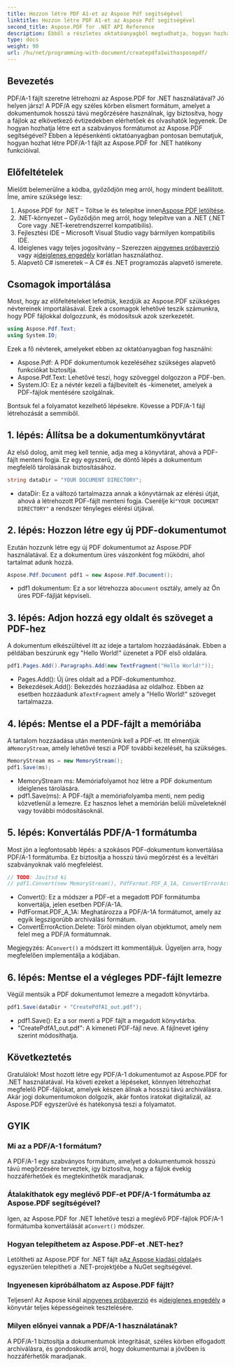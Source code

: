 ```yaml
---
title: Hozzon létre PDF A1-et az Aspose Pdf segítségével
linktitle: Hozzon létre PDF A1-et az Aspose Pdf segítségével
second_title: Aspose.PDF for .NET API Reference
description: Ebből a részletes oktatóanyagból megtudhatja, hogyan hozhat létre PDF/A-1 fájlokat az Aspose.PDF for .NET segítségével. Lépésről lépésre, kódpéldákkal és magyarázatokkal.
type: docs
weight: 90
url: /hu/net/programming-with-document/createpdfa1withasposepdf/
---
```

## Bevezetés

PDF/A-1 fájlt szeretne létrehozni az Aspose.PDF for .NET használatával? Jó helyen jársz! A PDF/A egy széles körben elismert formátum, amelyet a dokumentumok hosszú távú megőrzésére használnak, így biztosítva, hogy a fájlok az elkövetkező évtizedekben elérhetőek és olvashatók legyenek. De hogyan hozhatja létre ezt a szabványos formátumot az Aspose.PDF segítségével? Ebben a lépésenkénti oktatóanyagban pontosan bemutatjuk, hogyan hozhat létre PDF/A-1 fájlt az Aspose.PDF for .NET hatékony funkcióival.

## Előfeltételek

Mielőtt belemerülne a kódba, győződjön meg arról, hogy mindent beállított. Íme, amire szüksége lesz:

1.  Aspose.PDF for .NET – Töltse le és telepítse innen[Aspose PDF letöltése](https://releases.aspose.com/pdf/net/).
2. .NET-környezet – Győződjön meg arról, hogy telepítve van a .NET (.NET Core vagy .NET-keretrendszerrel kompatibilis).
3. Fejlesztési IDE – Microsoft Visual Studio vagy bármilyen kompatibilis IDE.
4. Ideiglenes vagy teljes jogosítvány – Szerezzen a[ingyenes próbaverzió](https://releases.aspose.com/) vagy a[ideiglenes engedély](https://purchase.aspose.com/temporary-license/) korlátlan használathoz.
5. Alapvető C# ismeretek – A C# és .NET programozás alapvető ismerete.

## Csomagok importálása

Most, hogy az előfeltételeket lefedtük, kezdjük az Aspose.PDF szükséges névtereinek importálásával. Ezek a csomagok lehetővé teszik számunkra, hogy PDF fájlokkal dolgozzunk, és módosítsuk azok szerkezetét.

```csharp
using Aspose.Pdf.Text;
using System.IO;
```

Ezek a fő névterek, amelyeket ebben az oktatóanyagban fog használni:
- Aspose.Pdf: A PDF dokumentumok kezeléséhez szükséges alapvető funkciókat biztosítja.
- Aspose.Pdf.Text: Lehetővé teszi, hogy szöveggel dolgozzon a PDF-ben.
- System.IO: Ez a névtér kezeli a fájlbevitelt és -kimenetet, amelyek a PDF-fájlok mentésére szolgálnak.

Bontsuk fel a folyamatot kezelhető lépésekre. Kövesse a PDF/A-1 fájl létrehozását a semmiből.

## 1. lépés: Állítsa be a dokumentumkönyvtárat

Az első dolog, amit meg kell tennie, adja meg a könyvtárat, ahová a PDF-fájlt menteni fogja. Ez egy egyszerű, de döntő lépés a dokumentum megfelelő tárolásának biztosításához.

```csharp
string dataDir = "YOUR DOCUMENT DIRECTORY";
```

- dataDir: Ez a változó tartalmazza annak a könyvtárnak az elérési útját, ahová a létrehozott PDF-fájlt menteni fogja. Cserélje ki`"YOUR DOCUMENT DIRECTORY"` a rendszer tényleges elérési útjával.

## 2. lépés: Hozzon létre egy új PDF-dokumentumot

Ezután hozzunk létre egy új PDF dokumentumot az Aspose.PDF használatával. Ez a dokumentum üres vászonként fog működni, ahol tartalmat adunk hozzá.

```csharp
Aspose.Pdf.Document pdf1 = new Aspose.Pdf.Document();
```

-  pdf1 dokumentum: Ez a sor létrehozza a`Document` osztály, amely az Ön üres PDF-fájlját képviseli.

## 3. lépés: Adjon hozzá egy oldalt és szöveget a PDF-hez

A dokumentum elkészültével itt az ideje a tartalom hozzáadásának. Ebben a példában beszúrunk egy "Hello World!" üzenetet a PDF első oldalára.

```csharp
pdf1.Pages.Add().Paragraphs.Add(new TextFragment("Hello World!"));
```

- Pages.Add(): Új üres oldalt ad a PDF-dokumentumhoz.
-  Bekezdések.Add(): Bekezdés hozzáadása az oldalhoz. Ebben az esetben hozzáadunk a`TextFragment` amely a "Hello World!" szöveget tartalmazza.

## 4. lépés: Mentse el a PDF-fájlt a memóriába

 A tartalom hozzáadása után mentenünk kell a PDF-et. Itt elmentjük a`MemoryStream`, amely lehetővé teszi a PDF további kezelését, ha szükséges.

```csharp
MemoryStream ms = new MemoryStream();
pdf1.Save(ms);
```

- MemoryStream ms: Memóriafolyamot hoz létre a PDF dokumentum ideiglenes tárolására.
- pdf1.Save(ms): A PDF-fájlt a memóriafolyamba menti, nem pedig közvetlenül a lemezre. Ez hasznos lehet a memórián belüli műveleteknél vagy további módosításoknál.

## 5. lépés: Konvertálás PDF/A-1 formátumba

Most jön a legfontosabb lépés: a szokásos PDF-dokumentum konvertálása PDF/A-1 formátumba. Ez biztosítja a hosszú távú megőrzést és a levéltári szabványoknak való megfelelést.

```csharp
// TODO: Javítsd ki
// pdf1.Convert(new MemoryStream(), PdfFormat.PDF_A_1A, ConvertErrorAction.Delete);
```

- Convert(): Ez a módszer a PDF-et a megadott PDF formátumba konvertálja, jelen esetben PDF/A-1A.
- PdfFormat.PDF_A_1A: Meghatározza a PDF/A-1A formátumot, amely az egyik legszigorúbb archiválási formátum.
- ConvertErrorAction.Delete: Töröl minden olyan objektumot, amely nem felel meg a PDF/A formátumnak.

 Megjegyzés: A`Convert()` a módszert itt kommentáljuk. Ügyeljen arra, hogy megfelelően implementálja a kódjában.

## 6. lépés: Mentse el a végleges PDF-fájlt lemezre

Végül mentsük a PDF dokumentumot lemezre a megadott könyvtárba.

```csharp
pdf1.Save(dataDir + "CreatePdfA1_out.pdf");
```

- pdf1.Save(): Ez a sor menti a PDF fájlt a megadott könyvtárba.
- "CreatePdfA1_out.pdf": A kimeneti PDF-fájl neve. A fájlnevet igény szerint módosíthatja.

## Következtetés

Gratulálok! Most hozott létre egy PDF/A-1 dokumentumot az Aspose.PDF for .NET használatával. Ha követi ezeket a lépéseket, könnyen létrehozhat megfelelő PDF-fájlokat, amelyek készen állnak a hosszú távú archiválásra. Akár jogi dokumentumokon dolgozik, akár fontos iratokat digitalizál, az Aspose.PDF egyszerűvé és hatékonysá teszi a folyamatot.

## GYIK

### Mi az a PDF/A-1 formátum?  
A PDF/A-1 egy szabványos formátum, amelyet a dokumentumok hosszú távú megőrzésére terveztek, így biztosítva, hogy a fájlok évekig hozzáférhetőek és megtekinthetők maradjanak.

### Átalakíthatok egy meglévő PDF-et PDF/A-1 formátumba az Aspose.PDF segítségével?  
 Igen, az Aspose.PDF for .NET lehetővé teszi a meglévő PDF-fájlok PDF/A-1 formátumba konvertálását a`Convert()` módszer.

### Hogyan telepíthetem az Aspose.PDF-et .NET-hez?  
 Letöltheti az Aspose.PDF for .NET fájlt a[Az Aspose kiadási oldala](https://releases.aspose.com/pdf/net/)és egyszerűen telepítheti a .NET-projektjébe a NuGet segítségével.

### Ingyenesen kipróbálhatom az Aspose.PDF fájlt?  
 Teljesen! Az Aspose kínál a[ingyenes próbaverzió](https://releases.aspose.com/) és a[ideiglenes engedély](https://purchase.aspose.com/temporary-license/) a könyvtár teljes képességeinek tesztelésére.

### Milyen előnyei vannak a PDF/A-1 használatának?  
A PDF/A-1 biztosítja a dokumentumok integritását, széles körben elfogadott archiválásra, és gondoskodik arról, hogy dokumentumai a jövőben is hozzáférhetők maradjanak.